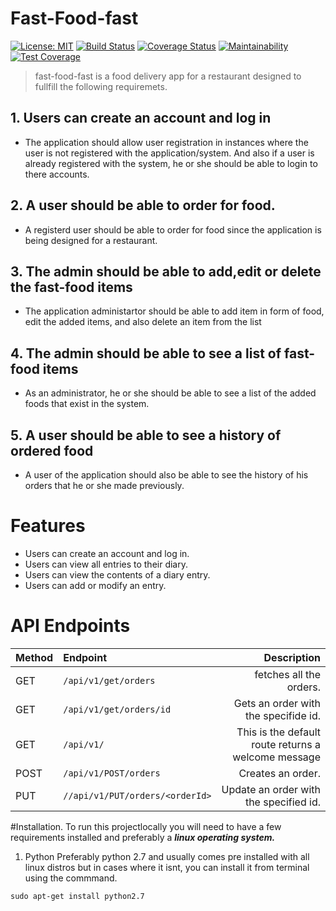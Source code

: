 # Fast-Food-fast
[![License: MIT](https://img.shields.io/badge/License-MIT-yellow.svg)](https://opensource.org/licenses/MIT) 
[![Build Status](https://travis-ci.org/edmondsylar/Fast-Food-Food.svg?branch=API)](https://travis-ci.org/edmondsylar/Fast-Food-Food)
[![Coverage Status](https://coveralls.io/repos/github/edmondsylar/Fast-Food-Food/badge.svg?branch=API)](https://coveralls.io/github/edmondsylar/Fast-Food-Food?branch=API) [![Maintainability](https://api.codeclimate.com/v1/badges/a99a88d28ad37a79dbf6/maintainability)](https://codeclimate.com/github/codeclimate/codeclimate/maintainability)  [![Test Coverage](https://api.codeclimate.com/v1/badges/a99a88d28ad37a79dbf6/test_coverage)](https://codeclimate.com/github/codeclimate/codeclimate/test_coverage)

> fast-food-fast is a food delivery app for a restaurant designed to fullfill the following requiremets.
## 1. Users can create an account and log in
- The application should allow user registration in instances where the user is not registered with the application/system. And also if a user is already registered with the system, he or she should be able to login to there accounts.

## 2. A user should be able to order for food.
- A registerd user should be able to order for food since the application is being designed for a restaurant.

## 3. The admin should be able to add,edit or delete the fast-food items
 - The application administartor should be able to add item in form of food, edit the added items, and also delete an item from the list

## 4. The admin should be able to see a list of fast-food items
- As an administrator, he or she should be able to see a list of the added foods that exist in the system.

## 5. A user should be able to see a history of ordered food
- A user of the application should also be able to see the history of his orders that he or she made previously.

# Features

* Users can create an account and log in. 
* Users can view all entries to their diary. 
* Users can view the contents of a diary entry. 
* Users can add or modify an entry. 
  
# API Endpoints

|  Method | Endpoint  | Description |
| --- | :--- | ---: |
| GET | `/api/v1/get/orders`  | fetches all the orders.
| GET | `/api/v1/get/orders/id`  | Gets an order with the specifide id.
| GET | `/api/v1/`  | This is the default route returns a welcome message
| POST | `/api/v1/POST/orders`   | Creates an order.
| PUT | `//api/v1/PUT/orders/<orderId>`  | Update an order with the specified id.

#Installation.
To run this projectlocally you will need to have a few requirements installed and preferably a ***linux operating system.*** 

1. Python 
Preferably python 2.7 and usually comes pre installed with all linux distros but in cases where it isnt, you can install it from terminal using the commmand.

```` sudo apt-get install python2.7 ````
